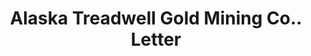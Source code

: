 ---
doi: 10.7916/D8DB9CVC
date_other: '1906'
date_other_textual: '1906'
form: correspondence
genre:
- Letters (correspondence)
name:
- Alaska Treadwell Gold Mining Co.
object_in_context_url: https://biggert.cul.columbia.edu/items/view/ave_biggert_00001
subject_hierarchical_geographic:
- Treadwell, Alaska, United States
subject_name:
- Alaska Treadwell Gold Mining Co.
title: Alaska Treadwell Gold Mining Co.. Letter
sort_title: Alaska Treadwell Gold Mining Co.. Letter
call_number: ave_biggert_00001
coordinates:
- 58.2706,-134.3794
pid: ave_biggert_00001
identifiers: ave_biggert_00001
permalink: /biggert/ave_biggert_00001/
layout: iiif-image-page
---